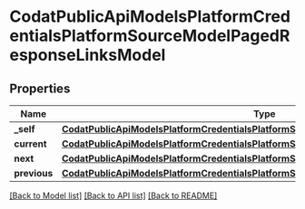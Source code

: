 # CodatPublicApiModelsPlatformCredentialsPlatformSourceModelPagedResponseLinksModel

## Properties
Name | Type | Description | Notes
------------ | ------------- | ------------- | -------------
**_self** | [**CodatPublicApiModelsPlatformCredentialsPlatformSourceModelPagedResponseHrefModel**](CodatPublicApiModelsPlatformCredentialsPlatformSourceModelPagedResponseHrefModel.md) |  | [optional] 
**current** | [**CodatPublicApiModelsPlatformCredentialsPlatformSourceModelPagedResponseHrefModel**](CodatPublicApiModelsPlatformCredentialsPlatformSourceModelPagedResponseHrefModel.md) |  | [optional] 
**next** | [**CodatPublicApiModelsPlatformCredentialsPlatformSourceModelPagedResponseHrefModel**](CodatPublicApiModelsPlatformCredentialsPlatformSourceModelPagedResponseHrefModel.md) |  | [optional] 
**previous** | [**CodatPublicApiModelsPlatformCredentialsPlatformSourceModelPagedResponseHrefModel**](CodatPublicApiModelsPlatformCredentialsPlatformSourceModelPagedResponseHrefModel.md) |  | [optional] 

[[Back to Model list]](../README.md#documentation-for-models) [[Back to API list]](../README.md#documentation-for-api-endpoints) [[Back to README]](../README.md)

